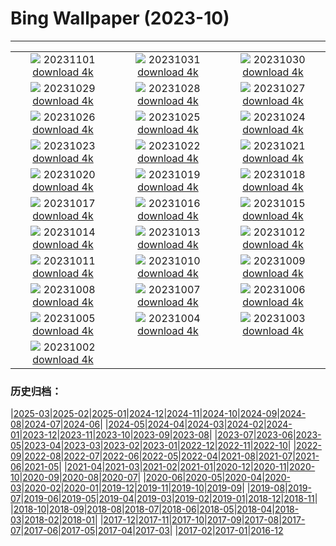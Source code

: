 # Bing Wallpaper (2023-10)
**************
| | | |
| :----: | :----: | :----: |
| ![](https://www.bing.com/th?id=OHR.AstoriaBridge_JA-JP5052562579_1920x1080.jpg) 20231101 [download 4k](https://www.bing.com/th?id=OHR.AstoriaBridge_JA-JP5052562579_UHD.jpg) | ![](https://www.bing.com/th?id=OHR.HalloweenCuteAI_JA-JP4715230706_1920x1080.jpg) 20231031 [download 4k](https://www.bing.com/th?id=OHR.HalloweenCuteAI_JA-JP4715230706_UHD.jpg) | ![](https://www.bing.com/th?id=OHR.GlenariffForest_JA-JP1774079251_1920x1080.jpg) 20231030 [download 4k](https://www.bing.com/th?id=OHR.GlenariffForest_JA-JP1774079251_UHD.jpg) |
| ![](https://www.bing.com/th?id=OHR.BourgesMarsh_JA-JP4265679422_1920x1080.jpg) 20231029 [download 4k](https://www.bing.com/th?id=OHR.BourgesMarsh_JA-JP4265679422_UHD.jpg) | ![](https://www.bing.com/th?id=OHR.FiveWinds_JA-JP4074287650_1920x1080.jpg) 20231028 [download 4k](https://www.bing.com/th?id=OHR.FiveWinds_JA-JP4074287650_UHD.jpg) | ![](https://www.bing.com/th?id=OHR.OldBridgeSkye_JA-JP3696006091_1920x1080.jpg) 20231027 [download 4k](https://www.bing.com/th?id=OHR.OldBridgeSkye_JA-JP3696006091_UHD.jpg) |
| ![](https://www.bing.com/th?id=OHR.ViennaAutumn_JA-JP3547270203_1920x1080.jpg) 20231026 [download 4k](https://www.bing.com/th?id=OHR.ViennaAutumn_JA-JP3547270203_UHD.jpg) | ![](https://www.bing.com/th?id=OHR.GrandStaircase_JA-JP3373019337_1920x1080.jpg) 20231025 [download 4k](https://www.bing.com/th?id=OHR.GrandStaircase_JA-JP3373019337_UHD.jpg) | ![](https://www.bing.com/th?id=OHR.FuzerCastle_JA-JP2974614535_1920x1080.jpg) 20231024 [download 4k](https://www.bing.com/th?id=OHR.FuzerCastle_JA-JP2974614535_UHD.jpg) |
| ![](https://www.bing.com/th?id=OHR.PoconosMaze_JA-JP2722442659_1920x1080.jpg) 20231023 [download 4k](https://www.bing.com/th?id=OHR.PoconosMaze_JA-JP2722442659_UHD.jpg) | ![](https://www.bing.com/th?id=OHR.JidaiMatsuri2023_JA-JP2436746215_1920x1080.jpg) 20231022 [download 4k](https://www.bing.com/th?id=OHR.JidaiMatsuri2023_JA-JP2436746215_UHD.jpg) | ![](https://www.bing.com/th?id=OHR.PersepolisRelief_JA-JP2088549399_1920x1080.jpg) 20231021 [download 4k](https://www.bing.com/th?id=OHR.PersepolisRelief_JA-JP2088549399_UHD.jpg) |
| ![](https://www.bing.com/th?id=OHR.PygmySloth_JA-JP1472166927_1920x1080.jpg) 20231020 [download 4k](https://www.bing.com/th?id=OHR.PygmySloth_JA-JP1472166927_UHD.jpg) | ![](https://www.bing.com/th?id=OHR.WaterLilyVietnam_JA-JP8591177657_1920x1080.jpg) 20231019 [download 4k](https://www.bing.com/th?id=OHR.WaterLilyVietnam_JA-JP8591177657_UHD.jpg) | ![](https://www.bing.com/th?id=OHR.KodiakAlaska_JA-JP8382026046_1920x1080.jpg) 20231018 [download 4k](https://www.bing.com/th?id=OHR.KodiakAlaska_JA-JP8382026046_UHD.jpg) |
| ![](https://www.bing.com/th?id=OHR.SpreadsheetDay_JA-JP8161682030_1920x1080.jpg) 20231017 [download 4k](https://www.bing.com/th?id=OHR.SpreadsheetDay_JA-JP8161682030_UHD.jpg) | ![](https://www.bing.com/th?id=OHR.GoldenEnchantments_JA-JP7939818582_1920x1080.jpg) 20231016 [download 4k](https://www.bing.com/th?id=OHR.GoldenEnchantments_JA-JP7939818582_UHD.jpg) | ![](https://www.bing.com/th?id=OHR.RingEclipse_JA-JP9257563062_1920x1080.jpg) 20231015 [download 4k](https://www.bing.com/th?id=OHR.RingEclipse_JA-JP9257563062_UHD.jpg) |
| ![](https://www.bing.com/th?id=OHR.RailwayDay2023_JA-JP6915793143_1920x1080.jpg) 20231014 [download 4k](https://www.bing.com/th?id=OHR.RailwayDay2023_JA-JP6915793143_UHD.jpg) | ![](https://www.bing.com/th?id=OHR.ViesteItaly_JA-JP5299332790_1920x1080.jpg) 20231013 [download 4k](https://www.bing.com/th?id=OHR.ViesteItaly_JA-JP5299332790_UHD.jpg) | ![](https://www.bing.com/th?id=OHR.AutumnHedgehog_JA-JP5112338279_1920x1080.jpg) 20231012 [download 4k](https://www.bing.com/th?id=OHR.AutumnHedgehog_JA-JP5112338279_UHD.jpg) |
| ![](https://www.bing.com/th?id=OHR.JohnDayFossil_JA-JP4939984855_1920x1080.jpg) 20231011 [download 4k](https://www.bing.com/th?id=OHR.JohnDayFossil_JA-JP4939984855_UHD.jpg) | ![](https://www.bing.com/th?id=OHR.SoprisSunrise_JA-JP4661289505_1920x1080.jpg) 20231010 [download 4k](https://www.bing.com/th?id=OHR.SoprisSunrise_JA-JP4661289505_UHD.jpg) | ![](https://www.bing.com/th?id=OHR.FremontPetroglyph_JA-JP4463942591_1920x1080.jpg) 20231009 [download 4k](https://www.bing.com/th?id=OHR.FremontPetroglyph_JA-JP4463942591_UHD.jpg) |
| ![](https://www.bing.com/th?id=OHR.Hanlu2023_JA-JP9061398422_1920x1080.jpg) 20231008 [download 4k](https://www.bing.com/th?id=OHR.Hanlu2023_JA-JP9061398422_UHD.jpg) | ![](https://www.bing.com/th?id=OHR.GrizzlyFalls_JA-JP3634717781_1920x1080.jpg) 20231007 [download 4k](https://www.bing.com/th?id=OHR.GrizzlyFalls_JA-JP3634717781_UHD.jpg) | ![](https://www.bing.com/th?id=OHR.TaughannockFalls_JA-JP2595507863_1920x1080.jpg) 20231006 [download 4k](https://www.bing.com/th?id=OHR.TaughannockFalls_JA-JP2595507863_UHD.jpg) |
| ![](https://www.bing.com/th?id=OHR.GentooJump_JA-JP8308957970_1920x1080.jpg) 20231005 [download 4k](https://www.bing.com/th?id=OHR.GentooJump_JA-JP8308957970_UHD.jpg) | ![](https://www.bing.com/th?id=OHR.TarantulaNebula_JA-JP8062980549_1920x1080.jpg) 20231004 [download 4k](https://www.bing.com/th?id=OHR.TarantulaNebula_JA-JP8062980549_UHD.jpg) | ![](https://www.bing.com/th?id=OHR.WhitsundaySwirl_JA-JP7715335529_1920x1080.jpg) 20231003 [download 4k](https://www.bing.com/th?id=OHR.WhitsundaySwirl_JA-JP7715335529_UHD.jpg) |
| ![](https://www.bing.com/th?id=OHR.VuittonFoundation_JA-JP7245155728_1920x1080.jpg) 20231002 [download 4k](https://www.bing.com/th?id=OHR.VuittonFoundation_JA-JP7245155728_UHD.jpg) |  |  |

### 历史归档：

|[2025-03](/../2025-03/2025-03.md)|[2025-02](/../2025-02/2025-02.md)|[2025-01](/../2025-01/2025-01.md)|[2024-12](/../2024-12/2024-12.md)|[2024-11](/../2024-11/2024-11.md)|[2024-10](/../2024-10/2024-10.md)|[2024-09](/../2024-09/2024-09.md)|[2024-08](/../2024-08/2024-08.md)|[2024-07](/../2024-07/2024-07.md)|[2024-06](/../2024-06/2024-06.md)|
|[2024-05](/../2024-05/2024-05.md)|[2024-04](/../2024-04/2024-04.md)|[2024-03](/../2024-03/2024-03.md)|[2024-02](/../2024-02/2024-02.md)|[2024-01](/../2024-01/2024-01.md)|[2023-12](/../2023-12/2023-12.md)|[2023-11](/../2023-11/2023-11.md)|[2023-10](/2023-10.md)|[2023-09](/../2023-09/2023-09.md)|[2023-08](/../2023-08/2023-08.md)|
|[2023-07](/../2023-07/2023-07.md)|[2023-06](/../2023-06/2023-06.md)|[2023-05](/../2023-05/2023-05.md)|[2023-04](/../2023-04/2023-04.md)|[2023-03](/../2023-03/2023-03.md)|[2023-02](/../2023-02/2023-02.md)|[2023-01](/../2023-01/2023-01.md)|[2022-12](/../2022-12/2022-12.md)|[2022-11](/../2022-11/2022-11.md)|[2022-10](/../2022-10/2022-10.md)|
|[2022-09](/../2022-09/2022-09.md)|[2022-08](/../2022-08/2022-08.md)|[2022-07](/../2022-07/2022-07.md)|[2022-06](/../2022-06/2022-06.md)|[2022-05](/../2022-05/2022-05.md)|[2022-04](/../2022-04/2022-04.md)|[2021-08](/../2021-08/2021-08.md)|[2021-07](/../2021-07/2021-07.md)|[2021-06](/../2021-06/2021-06.md)|[2021-05](/../2021-05/2021-05.md)|
|[2021-04](/../2021-04/2021-04.md)|[2021-03](/../2021-03/2021-03.md)|[2021-02](/../2021-02/2021-02.md)|[2021-01](/../2021-01/2021-01.md)|[2020-12](/../2020-12/2020-12.md)|[2020-11](/../2020-11/2020-11.md)|[2020-10](/../2020-10/2020-10.md)|[2020-09](/../2020-09/2020-09.md)|[2020-08](/../2020-08/2020-08.md)|[2020-07](/../2020-07/2020-07.md)|
|[2020-06](/../2020-06/2020-06.md)|[2020-05](/../2020-05/2020-05.md)|[2020-04](/../2020-04/2020-04.md)|[2020-03](/../2020-03/2020-03.md)|[2020-02](/../2020-02/2020-02.md)|[2020-01](/../2020-01/2020-01.md)|[2019-12](/../2019-12/2019-12.md)|[2019-11](/../2019-11/2019-11.md)|[2019-10](/../2019-10/2019-10.md)|[2019-09](/../2019-09/2019-09.md)|
|[2019-08](/../2019-08/2019-08.md)|[2019-07](/../2019-07/2019-07.md)|[2019-06](/../2019-06/2019-06.md)|[2019-05](/../2019-05/2019-05.md)|[2019-04](/../2019-04/2019-04.md)|[2019-03](/../2019-03/2019-03.md)|[2019-02](/../2019-02/2019-02.md)|[2019-01](/../2019-01/2019-01.md)|[2018-12](/../2018-12/2018-12.md)|[2018-11](/../2018-11/2018-11.md)|
|[2018-10](/../2018-10/2018-10.md)|[2018-09](/../2018-09/2018-09.md)|[2018-08](/../2018-08/2018-08.md)|[2018-07](/../2018-07/2018-07.md)|[2018-06](/../2018-06/2018-06.md)|[2018-05](/../2018-05/2018-05.md)|[2018-04](/../2018-04/2018-04.md)|[2018-03](/../2018-03/2018-03.md)|[2018-02](/../2018-02/2018-02.md)|[2018-01](/../2018-01/2018-01.md)|
|[2017-12](/../2017-12/2017-12.md)|[2017-11](/../2017-11/2017-11.md)|[2017-10](/../2017-10/2017-10.md)|[2017-09](/../2017-09/2017-09.md)|[2017-08](/../2017-08/2017-08.md)|[2017-07](/../2017-07/2017-07.md)|[2017-06](/../2017-06/2017-06.md)|[2017-05](/../2017-05/2017-05.md)|[2017-04](/../2017-04/2017-04.md)|[2017-03](/../2017-03/2017-03.md)|
|[2017-02](/../2017-02/2017-02.md)|[2017-01](/../2017-01/2017-01.md)|[2016-12](/../2016-12/2016-12.md)